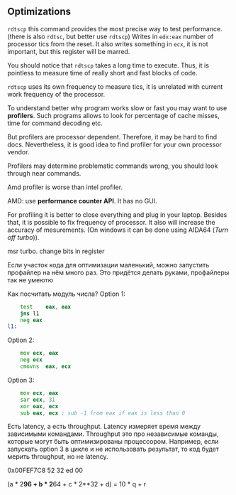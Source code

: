 ## Optimizations
`rdtscp` this command provides the most precise way to test performance. (there is also `rdtsc`, but better use `rdtscp`)
Writes in `edx:eax` number of processor tics from the reset. It also writes something in `ecx`, it is not important, but this register will be marred.

You should notice that `rdtscp` takes a long time to execute. Thus, it is pointless to measure time of really short and fast 
blocks of code.

`rdtscp` uses its own frequency to measure tics, it is unrelated with current work frequency of the processor. 

To understand better why program works slow or fast you may want to use __profilers__. Such programs allows to look for 
percentage of cache misses, time for command decoding etc.

But profilers are processor dependent. Therefore, it may be hard to find docs.
Nevertheless, it is good idea to find profiler for your own processor vendor.

Profilers may determine problematic commands wrong, you should look through near commands.

Amd profiler is worse than intel profiler.

AMD: use __performance counter API__. It has no GUI.

For profiling it is better to close everything and plug in your laptop.
Besides that, it is possible to fix frequency of processor. It also will increase the accuracy of mesurements.
(On windows it can be done using AIDA64 (_Turn off turbo_)).

msr turbo. change bits in register

Если участок кода для оптимизации маленький, можно запустить профайлер на нём много раз. Это придётся делать руками, профайлеры так не умеютю

Как посчитать модуль числа?
Option 1:
```asm
	test	eax, eax
	jns	l1
	neg	eax
l1:	
```

Option 2:
```asm
	mov	ecx, eax
	neg	ecx
	cmovns	eax, ecx
```

Option 3:
```asm
	mov	ecx, eax
	sar	ecx, 31
	xor	eax, ecx
	sub	eax, ecx ; sub -1 from eax if eax is less than 0
```

Есть latency, а есть throughput. Latency измеряет время между зависимыми командами.
Throughput это про независимые команды, которые могут быть оптимизированы процессором.
Например, если запускать option 3 в цикле и не использовать результат, то код будет мерить throughput, но не latency.


0x00FEF7C8
52 32 ed 00


(a * 2**96 + b * 2**64 + c * 2**32 + d) = 10 * q + r


